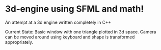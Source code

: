 # 3d-engine using SFML and math!
An attempt at a 3d engine written completely in C++

Current State:
Basic window with one triangle plotted in 3d space. Camera can be moved around using keyboard and shape is transformed appropriately.

